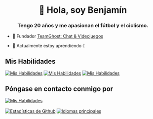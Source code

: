 <h1 align="center">👋 Hola, soy Benjamín</h1>
<h3 align="center">Tengo 20 años y me apasionan el fútbol y el ciclismo.</h3>

- 👻 Fundador [TeamGhost: Chat & Videojuegos](https://discord.gg/3QtWPTu4f7)

- 🌱 Actualmente estoy aprendiendo `C`

## Mis Habilidades

[![Mis Habilidades](https://skillicons.dev/icons?i=js)](#)
[![Mis Habilidades](https://skillicons.dev/icons?i=py)](#)
[![Mis Habilidades](https://skillicons.dev/icons?i=cpp)](#)

## Póngase en contacto conmigo por

[![Mis Habilidades](https://skillicons.dev/icons?i=gmail)](mailto:avalos.castillo.benjamin@gmail.com)
<br>
<br>
<a href="#">![Estadísticas de Github](https://github-readme-stats.vercel.app/api?username=benjzkk&theme=blueberry&count_private=true&hide_border=true&line_height=20)</a>
<a href="#">![Idiomas principales](https://github-readme-stats.vercel.app/api/top-langs/?username=benjzkk&layout=compact&theme=blueberry&count_private=true&hide_border=true)</a>
